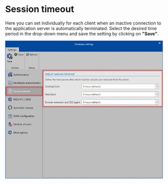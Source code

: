# Session timeout

Here you can set individually for each client when an inactive connection to the application server
is automatically terminated. Select the desired time period in the drop-down menu and save the
setting by clicking on **"Save"**.

![session timeout](../../../../../../../../static/img/product_docs/passwordsecure/passwordsecure/configuration/server_manager/managing_databases/database_settings/session-timeout-en.webp)
